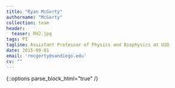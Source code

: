```yaml
---
title: "Ryan McGorty"
authorname: "McGorty"
collection: team
header:
  teaser: RH2.jpg
tags: PI
tagline: Assistant Professor of Physics and Biophysics at USD
date: 2015-09-01
email: 'rmcgorty@sandiego.edu'
cv: ""
---
```

{::options parse_block_html="true" /}

<p align= "justify">

